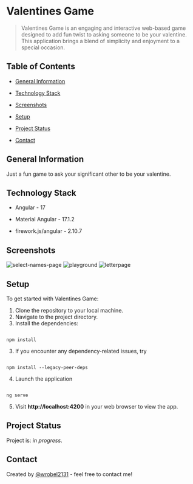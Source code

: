 

#  Valentines Game

  

> Valentines Game is an engaging and interactive web-based game designed to add fun twist to asking someone to be your valentine. This application brings a blend of simplicity and enjoyment to a special occasion.

  

##  Table of Contents
-  [General Information](#general-information)

-  [Technology Stack](#technology-stack)

-  [Screenshots](#screenshots)

-  [Setup](#setup)

-  [Project Status](#project-status)

-  [Contact](#contact)

  

##  General Information

  

Just a fun game to ask your significant other to be your valentine.

  

##  Technology Stack

  

-  Angular - 17

-  Material Angular - 17.1.2

-  firework.js/angular - 2.10.7

  

##  Screenshots

  

![select-names-page](https://raw.githubusercontent.com/wrobel2131/valentines-game/main/screenshots/select-names-page.png)
![playground](https://raw.githubusercontent.com/wrobel2131/valentines-game/main/screenshots/playground.png)
![letterpage](https://raw.githubusercontent.com/wrobel2131/valentines-game/main/screenshots/letter.png)



  
  

##  Setup

  

To get started with Valentines Game:
1. Clone the repository to your local machine.
2. Navigate to the project directory.
3. Install the dependencies:

```

npm install

```

3. If you encounter any dependency-related issues, try

  

```

npm install --legacy-peer-deps

```

4. Launch the application

```

ng serve

```
5. Visit __http://localhost:4200__ in your web browser to view the app.


  

##  Project Status

  

Project is: _in progress_.

  

##  Contact

  

Created by [@wrobel2131](https://www.linkedin.com/in/wrobeldawid/) - feel free to contact me!
